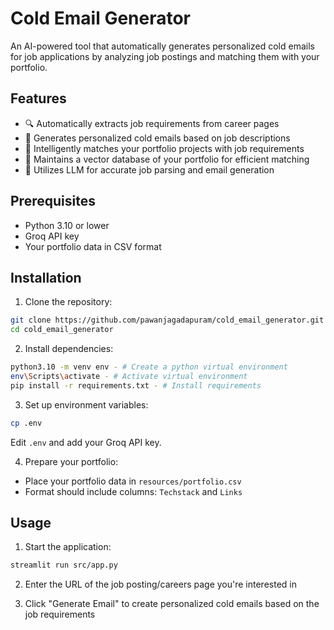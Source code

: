 # Cold Email Generator

An AI-powered tool that automatically generates personalized cold emails for job applications by analyzing job postings and matching them with your portfolio.

## Features

- 🔍 Automatically extracts job requirements from career pages
- 📝 Generates personalized cold emails based on job descriptions
- 🔗 Intelligently matches your portfolio projects with job requirements
- 💼 Maintains a vector database of your portfolio for efficient matching
- 🎯 Utilizes LLM for accurate job parsing and email generation

## Prerequisites

- Python 3.10 or lower
- Groq API key
- Your portfolio data in CSV format

## Installation

1. Clone the repository:
```bash
git clone https://github.com/pawanjagadapuram/cold_email_generator.git
cd cold_email_generator
```

2. Install dependencies:
```bash
python3.10 -m venv env - # Create a python virtual environment
env\Scripts\activate - # Activate virtual environment
pip install -r requirements.txt - # Install requirements
```

3. Set up environment variables:
```bash
cp .env
```
Edit `.env` and add your Groq API key.

4. Prepare your portfolio:
- Place your portfolio data in `resources/portfolio.csv`
- Format should include columns: `Techstack` and `Links`

## Usage

1. Start the application:
```bash
streamlit run src/app.py
```

2. Enter the URL of the job posting/careers page you're interested in

3. Click "Generate Email" to create personalized cold emails based on the job requirements